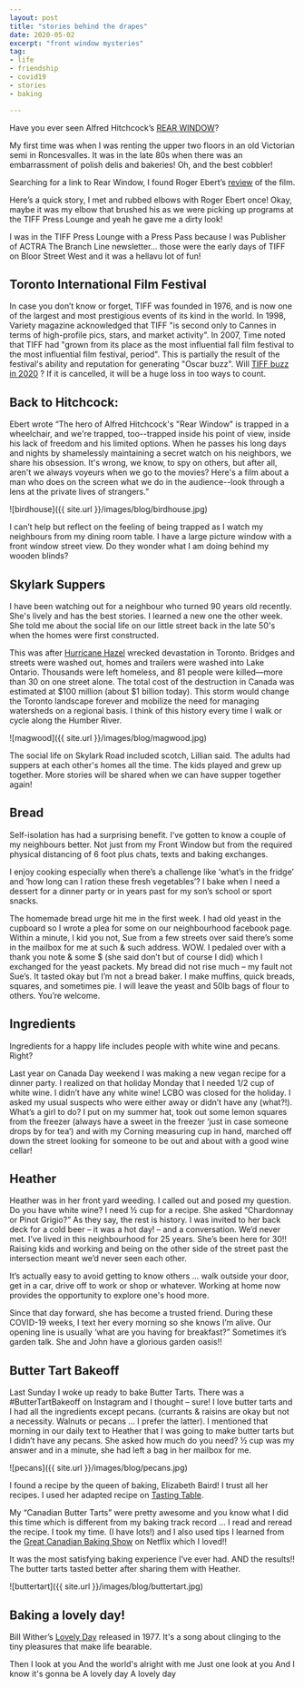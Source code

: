 ```yaml
---
layout: post
title: "stories behind the drapes"
date: 2020-05-02
excerpt: "front window mysteries"
tag:
- life
- friendship
- covid19
- stories
- baking

---
```

Have you ever seen Alfred Hitchcock’s [REAR WINDOW](https://www.imdb.com/title/tt0047396/)?

My first time was when I was renting the upper two floors in an old Victorian semi in Roncesvalles. It was in the late 80s when there was an embarrassment of polish delis and bakeries! Oh, and the best cobbler! 

Searching for a link to Rear Window, I found Roger Ebert’s [review](https://www.rogerebert.com/reviews/great-movie-rear-window-1954) of the film. 

Here’s a quick story, I met and rubbed elbows with Roger Ebert once! Okay, maybe it was my elbow that brushed his as we were picking up programs at the TIFF Press Lounge and yeah he gave me a dirty look! 

I was in the TIFF Press Lounge with a Press Pass because I was Publisher of ACTRA The Branch Line newsletter… those were the early days of TIFF on Bloor Street West and it was a hellavu lot of fun!

## Toronto International Film Festival

In case you don’t know or forget, TIFF was founded in 1976, and is now one of the largest and most prestigious events of its kind in the world.  In 1998, Variety magazine acknowledged that TIFF "is second only to Cannes in terms of high-profile pics, stars, and market activity". In 2007, Time noted that TIFF had "grown from its place as the most influential fall film festival to the most influential film festival, period". This is partially the result of the festival's ability and reputation for generating "Oscar buzz". Will [TIFF buzz in 2020](https://www.tiff.net/about-tiff-20) ? If it is cancelled, it will be a huge loss in too ways to count.

## Back to Hitchcock:

Ebert wrote “The hero of Alfred Hitchcock's "Rear Window" is trapped in a wheelchair, and we're trapped, too--trapped inside his point of view, inside his lack of freedom and his limited options. When he passes his long days and nights by shamelessly maintaining a secret watch on his neighbors, we share his obsession. It's wrong, we know, to spy on others, but after all, aren't we always voyeurs when we go to the movies? Here's a film about a man who does on the screen what we do in the audience--look through a lens at the private lives of strangers.”

![birdhouse]({{ site.url }}/images/blog/birdhouse.jpg)

I can’t help but reflect on the feeling of being trapped as I watch my neighbours from my dining room table. I have a large picture window with a front window street view. Do they wonder what I am doing behind my wooden blinds? 

## Skylark Suppers

I have been watching out for a neighbour who turned 90 years old recently. She's lively and has the best stories. I learned a new one the other week. She told me about the social life on our little street back in the late 50's when the homes were first constructed.

This was after [Hurricane Hazel](http://www.hurricanehazel.ca/?gclid=Cj0KCQjwtLT1BRD9ARIsAMH3BtUNj1W_9sIiKY2VMDfAtdSnAUKiTP8B5FmXZeesVyb6M29693wA3psaAl2TEALw_wcB) wrecked devastation in Toronto. Bridges and streets were washed out, homes and trailers were washed into Lake Ontario. Thousands were left homeless, and 81 people were killed—more than 30 on one street alone. The total cost of the destruction in Canada was estimated at $100 million (about $1 billion today). This storm would change the Toronto landscape forever and mobilize the need for managing watersheds on a regional basis. I think of this history every time I walk or cycle along the Humber River.

![magwood]({{ site.url }}/images/blog/magwood.jpg)

The social life on Skylark Road included scotch, Lillian said. The adults had suppers at each other's homes all the time. The kids played and grew up together. More stories will be shared when we can have supper together again!

## Bread

Self-isolation has had a surprising benefit. I’ve gotten to know a couple of my neighbours better. Not just from my Front Window but from the required physical distancing of 6 foot plus chats, texts and baking exchanges.

I enjoy cooking especially when there’s a challenge like ‘what’s in the fridge’ and ‘how long can I ration these fresh vegetables’? I bake when I need a dessert for a dinner party or in years past for my son’s school or sport snacks.

The homemade bread urge hit me in the first week. I had old yeast in the cupboard so I wrote a plea for some on our neighbourhood facebook page. Within a minute, I kid you not, Sue from a few streets over said there’s some in the mailbox for me at such & such address. WOW. I pedaled over with a thank you note & some $ (she said don’t but of course I did) which I exchanged for the yeast packets. My bread did not rise much – my fault not Sue’s. It tasted okay but I’m not a bread baker. I make muffins, quick breads, squares, and sometimes pie. I will leave the yeast and 50lb bags of flour to others. You’re welcome.

## Ingredients

Ingredients for a happy life includes people with white wine and pecans. Right? 

Last year on Canada Day weekend I was making a new vegan recipe for a dinner party. I realized on that holiday Monday that I needed 1/2 cup of white wine. I didn’t have any white wine! LCBO was closed for the holiday. I asked my usual suspects who were either away or didn’t have any (what?!). What’s a girl to do? I put on my summer hat, took out some lemon squares from the freezer (always have a sweet in the freezer ‘just in case someone drops by for tea’) and with my Corning measuring cup in hand, marched off down the street looking for someone to be out and about with a good wine cellar!

## Heather

Heather was in her front yard weeding. I called out and posed my question. Do you have white wine? I need ½ cup for a recipe. She asked “Chardonnay or Pinot Grigio?” As they say, the rest is history. I was invited to her back deck for a cold beer – it was a hot day! – and a conversation. We’d never met. I’ve lived in this neighbourhood for 25 years. She’s been here for 30!! Raising kids and working and being on the other side of the street past the intersection meant we’d never seen each other. 

It’s actually easy to avoid getting to know others … walk outside your door, get in a car, drive off to work or shop or whatever. Working at home now provides the opportunity to explore one's hood more. 

Since that day forward, she has become a trusted friend. During these COVID-19 weeks, I text her every morning so she knows I’m alive. Our opening line is usually ‘what are you having for breakfast?” Sometimes it’s garden talk. She and John have a glorious garden oasis!!

## Butter Tart Bakeoff

Last Sunday I woke up ready to bake Butter Tarts. There was a #ButterTartBakeoff on Instagram and I thought – sure! I love butter tarts and I had all the ingredients except pecans. (currants & raisins are okay but not a necessity. Walnuts or pecans … I prefer the latter). I mentioned that morning in our daily text to Heather that I was going to make butter tarts but I didn’t have any pecans. She asked how much do you need? ½ cup was my answer and in a minute, she had left a bag in her mailbox for me. 

![pecans]({{ site.url }}/images/blog/pecans.jpg)

I found a recipe by the queen of baking, Elizabeth Baird! I trust all her recipes. I used her adapted recipe on [Tasting Table](https://www.tastingtable.com/cook/recipes/canadian-butter-tart-recipe). 

My “Canadian Butter Tarts” were pretty awesome and you know what I did this time which is different from my baking track record … I read and reread the recipe. I took my time. (I have lots!) and I also used tips I learned from the [Great Canadian Baking Show](https://www.narcity.com/entertainment/ca/the-great-canadian-baking-show-on-netflix-is-sure-to-work-up-your-appetite) on Netflix which I loved!! 

It was the most satisfying baking experience I’ve ever had. AND the results!! The butter tarts tasted better after sharing them with Heather.

![buttertart]({{ site.url }}/images/blog/buttertart.jpg)

## Baking a lovely day!

<i class="fa fa-microphone" aria-hidden="true"></i>  Bill Wither’s [Lovely Day](https://youtu.be/bEeaS6fuUoA )
released in 1977. It's a song about clinging to the tiny pleasures that make life bearable.

Then I look at you And the world's alright with me Just one look at you And I know it's gonna be A lovely day A lovely day